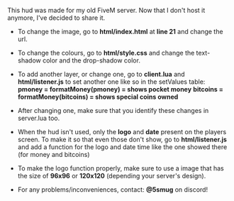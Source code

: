 This hud was made for my old FiveM server. Now that I don't host it anymore, I've decided to share it.

- To change the image, go to **html/index.html** at **line 21** and change the url.
- To change the colours, go to **html/style.css** and change the text-shadow color and the drop-shadow color.
- To add another layer, or change one, go to **client.lua** and **html/listener.js** to set another one like so in the setValues table:
**pmoney = formatMoney(pmoney) = shows pocket money**
**bitcoins = formatMoney(bitcoins) = shows special coins owned**
- After changing one, make sure that you identify these changes in server.lua too.

- When the hud isn't used, only the **logo** and **date** present on the players screen. To make it so that even those don't show, go to **html/listener.js** and add a function for the logo and date time like the one showed there (for money and bitcoins)
- To make the logo function properly, make sure to use a image that has the size of **96x96** or **120x120** (depending your server's design). 

- For any problems/inconveniences, contact: **@5smug** on discord!
